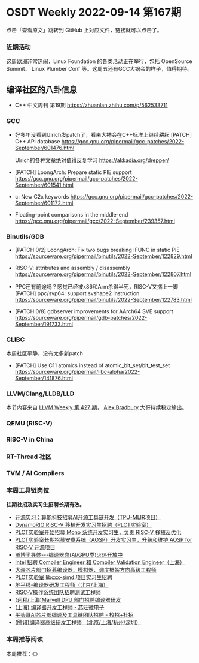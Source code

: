 # OSDT Weekly 2022-09-14 第167期

点击「查看原文」跳转到 GitHub 上对应文件，链接就可以点击了。

### 近期活动

这周欧洲非常热闹，Linux Foundation 的各类活动正在举行，包括 OpenSource Summit、 Linux Plumber Conf 等。这周五还有GCC大锅会的样子，值得期待。

## 编译社区的八卦信息

- C++ 中文周刊 第19期 https://zhuanlan.zhihu.com/p/562533711

### GCC

- 好多年没看到Ulrich发patch了，看来大神会在C++标准上继续耕耘
  [PATCH] C++ API database
  https://gcc.gnu.org/pipermail/gcc-patches/2022-September/601476.html

  Ulrich的各种文章绝对值得反复学习
  https://akkadia.org/drepper/

- [PATCH] LoongArch: Prepare static PIE support
  https://gcc.gnu.org/pipermail/gcc-patches/2022-September/601541.html

- c: New C2x keywords
  https://gcc.gnu.org/pipermail/gcc-patches/2022-September/601172.html

- Floating-point comparisons in the middle-end
  https://gcc.gnu.org/pipermail/gcc/2022-September/239357.html

### Binutils/GDB

- [PATCH 0/2] LoongArch: Fix two bugs breaking IFUNC in static PIE
  https://sourceware.org/pipermail/binutils/2022-September/122829.html

- RISC-V: attributes and assembly / disassembly
  https://sourceware.org/pipermail/binutils/2022-September/122807.html

- PPC还有前途吗？感觉已经被x86和Arm杀得半死，RISC-V又揣上一脚
  [PATCH] ppc/svp64: support svshape2 instruction
  https://sourceware.org/pipermail/binutils/2022-September/122783.html

- [PATCH 0/8] gdbserver improvements for AArch64 SVE support
  https://sourceware.org/pipermail/gdb-patches/2022-September/191733.html

### GLIBC

本周社区平静，没有太多新patch
- [PATCH] Use C11 atomics instead of atomic_bit_set/bit_test_set
  https://sourceware.org/pipermail/libc-alpha/2022-September/141876.html

### LLVM/Clang/LLDB/LLD

本节内容来自 [LLVM Weekly 第 427 期](http://llvmweekly.org/issue/427)，
[Alex Bradbury](https://www.linkedin.com/in/alex-bradbury/) 大哥持续稳定输出。

### QEMU (RISC-V)

### RISC-V in China

### RT-Thread 社区

### TVM / AI Compilers

### 本周工具链岗位

**往期社招及实习生招聘长期有效。**

- [开源实习：算能科技招募AI开源工具链开发（TPU-MLIR项目）](https://mp.weixin.qq.com/s/IBJh0ip4k11PzIMZecsWSw)
- [DynamoRIO RISC-V 移植开发实习生招聘（PLCT实验室）](https://mp.weixin.qq.com/s/J_5TjT6DOqeOXJXQI5VQxw)
- [PLCT实验室开始招募 Mono 系统开发实习生，负责 RISC-V 移植及优化](https://mp.weixin.qq.com/s/whEW7Hay1jIP1tBzIPay1A)
- [PLCT实验室长期招募安卓系统（AOSP）开发实习生，升级和维护 AOSP for RISC-V 开源项目](https://mp.weixin.qq.com/s/dJP2cEB1nex2inR5c-cJog)
- [瀚博半导体---编译器岗(AI/GPU类)火热开放中](https://mp.weixin.qq.com/s/8_KjZYa2Il4PglaGyBWk4Q)
- [Intel 招聘 Compiler Engineer 和 Compiler Validation Engineer（上海）](https://mp.weixin.qq.com/s/I3DWxXODNoLRr0kN2xMZLQ)
- [大疆芯片部门招募编译器、模拟器、调度框架方向高级工程师](https://mp.weixin.qq.com/s/Wn5NzAtUTwQNXKRvMVQWLA)
- [PLCT实验室 libcxx-simd 项目实习生招聘](https://mp.weixin.qq.com/s/EIVx5cY74GlodirySY97Qw)
- [地平线-编译器研发工程师（北京/上海）](https://mp.weixin.qq.com/s/MYObl7iWIbyrTz9hCmKWYA)
- [RISC-V操作系统团队招聘测试工程师](https://mp.weixin.qq.com/s/inLFS4pI1F74m_oJ2I7xjQ)
- [(远程/上海)Marvell DPU 部门招聘编译器研发](https://mp.weixin.qq.com/s/B6JjAhF3TZjezD1tjYHDaw)
- [(上海) 编译器开发工程师 - 芯旺微电子](https://mp.weixin.qq.com/s/nqe1-7qffnc0CaejYkpKyw)
- [平头哥AI芯片部编译及工具链团队招聘 - 校招+社招](https://mp.weixin.qq.com/s/kARbXtJotRPCNMrV-yOanA)
- [(腾讯)编译器高级研发工程师 （北京/上海/杭州/深圳）](https://mp.weixin.qq.com/s/DF-2qmHmpKZtJ1djHXM1Ug)

### 本周推荐阅读

本周推荐：《》
